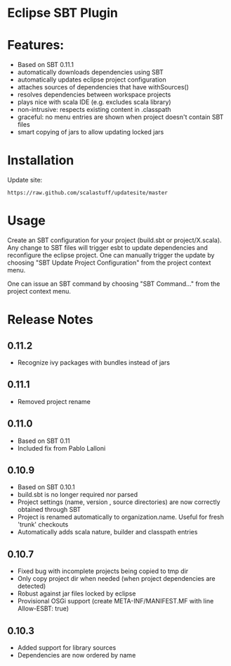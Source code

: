 Eclipse SBT Plugin
==================

# Features:

- Based on SBT 0.11.1
- automatically downloads dependencies using SBT
- automatically updates eclipse project configuration
- attaches sources of dependencies that have withSources()
- resolves dependencies between workspace projects
- plays nice with scala IDE (e.g. excludes scala library)
- non-intrusive: respects existing content in .classpath
- graceful: no menu entries are shown when project doesn't contain SBT files
- smart copying of jars to allow updating locked jars

# Installation

Update site:

	https://raw.github.com/scalastuff/updatesite/master

# Usage

Create an SBT configuration for your project (build.sbt or project/X.scala). 
Any change to SBT files will trigger esbt to update dependencies and reconfigure the eclipse project. 
One can manually trigger the update by choosing "SBT Update Project Configuration" from the project context menu.

One can issue an SBT command by choosing "SBT Command..." from the project context menu.

# Release Notes

## 0.11.2

- Recognize ivy packages with bundles instead of jars 

## 0.11.1

- Removed project rename

## 0.11.0

- Based on SBT 0.11
- Included fix from Pablo Lalloni

## 0.10.9

- Based on SBT 0.10.1
- build.sbt is no longer required nor parsed
- Project settings (name, version , source directories) are now correctly obtained through SBT
- Project is renamed automatically to organization.name. Useful for fresh 'trunk' checkouts
- Automatically adds scala nature, builder and classpath entries

## 0.10.7

- Fixed bug with incomplete projects being copied to tmp dir
- Only copy project dir when needed (when project dependencies are detected)
- Robust against jar files locked by eclipse
- Provisional OSGi support (create META-INF/MANIFEST.MF with line Allow-ESBT: true)

## 0.10.3

- Added support for library sources
- Dependencies are now ordered by name

